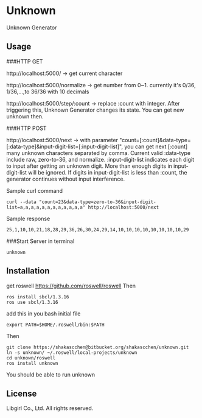 # Unknown
Unknown Generator

## Usage
###HTTP GET

http://localhost:5000/			-> get current character

http://localhost:5000/normalize     	-> get number from 0~1. currently it's 0/36, 1/36,...,to 36/36 with 10 decimals

http://localhost:5000/step/:count	-> replace :count with integer. After triggering this, Unknown Generator changes its state. You can get new unknown then.

###HTTP POST

http://localhost:5000/next		-> with parameter "count=[:count]&data-type=[:data-type]&input-digit-list=[:input-digit-list]", you can get next [:count] many unknown characters separated by comma. Current valid :data-type include raw, zero-to-36, and normalize. :input-digit-list indicates each digit to input after getting an unknown digit. More than enough digits in input-digit-list will be ignored. If digits in input-digit-list is less than :count, the generator continues without input interference.

Sample curl command

    curl --data "count=23&data-type=zero-to-36&input-digit-list=a,a,a,a,a,a,a,a,a,a,a,a" http://localhost:5000/next

Sample response

    25,1,10,10,21,18,28,29,36,26,30,24,29,14,10,10,10,10,10,10,10,10,29

###Start Server in terminal

    unknown

## Installation
get roswell https://github.com/roswell/roswell Then

    ros install sbcl/1.3.16
    ros use sbcl/1.3.16

add this in you bash initial file

    export PATH=$HOME/.roswell/bin:$PATH

Then

    git clone https://shakascchen@bitbucket.org/shakascchen/unknown.git
    ln -s unknown/ ~/.roswell/local-projects/unknown
    cd unknown/roswell
    ros install unknown

You should be able to run
    unknown 

## License
Libgirl	Co., Ltd. All rights reserved.
